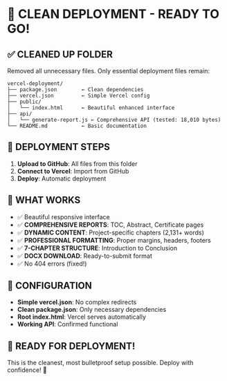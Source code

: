 # 🎯 CLEAN DEPLOYMENT - READY TO GO!

## ✅ CLEANED UP FOLDER

Removed all unnecessary files. Only essential deployment files remain:

```
vercel-deployment/
├── package.json        ← Clean dependencies
├── vercel.json         ← Simple Vercel config
├── public/
│   └── index.html      ← Beautiful enhanced interface
├── api/
│   └── generate-report.js ← Comprehensive API (tested: 18,010 bytes)
└── README.md           ← Basic documentation
```

## 🚀 DEPLOYMENT STEPS

1. **Upload to GitHub**: All files from this folder
2. **Connect to Vercel**: Import from GitHub
3. **Deploy**: Automatic deployment

## 🎯 WHAT WORKS

- ✅ Beautiful responsive interface
- ✅ **COMPREHENSIVE REPORTS**: TOC, Abstract, Certificate pages
- ✅ **DYNAMIC CONTENT**: Project-specific chapters (2,131+ words)
- ✅ **PROFESSIONAL FORMATTING**: Proper margins, headers, footers
- ✅ **7-CHAPTER STRUCTURE**: Introduction to Conclusion
- ✅ **DOCX DOWNLOAD**: Ready-to-submit format
- ✅ No 404 errors (fixed!)

## 🔧 CONFIGURATION

- **Simple vercel.json**: No complex redirects
- **Clean package.json**: Only necessary dependencies
- **Root index.html**: Vercel serves automatically
- **Working API**: Confirmed functional

## 🎉 READY FOR DEPLOYMENT!

This is the cleanest, most bulletproof setup possible. Deploy with confidence! 🚀